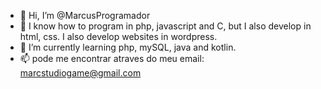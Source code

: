 - 👋 Hi, I’m @MarcusProgramador
- 👀 I know how to program in php, javascript and C, but I also develop in html, css. I also develop websites in wordpress.
- 🌱 I’m currently learning php, mySQL, java and kotlin.
- 📫 pode me encontrar atraves do meu email: marcstudiogame@gmail.com

<!---
MarcusProgramador/MarcusProgramador is a ✨ special ✨ repository because its `README.md` (this file) appears on your GitHub profile.
You can click the Preview link to take a look at your changes.
--->
